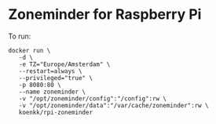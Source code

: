 # Zoneminder for Raspberry Pi

To run:
```
docker run \
   -d \
   -e TZ="Europe/Amsterdam" \
   --restart=always \
   --privileged="true" \
   -p 8080:80 \
   --name zoneminder \
   -v "/opt/zoneminder/config":"/config":rw \
   -v "/opt/zoneminder/data":"/var/cache/zoneminder":rw \
   koenkk/rpi-zoneminder
```
